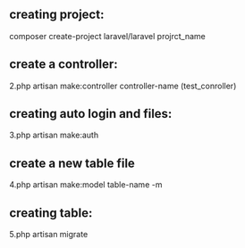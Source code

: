 ## creating project:
composer create-project laravel/laravel projrct_name
## create a controller:
2.php artisan make:controller controller-name
(test_conroller)
## creating auto login and files:
3.php artisan make:auth
## create a new table file
4.php artisan make:model table-name -m
## creating table:
5.php artisan migrate
